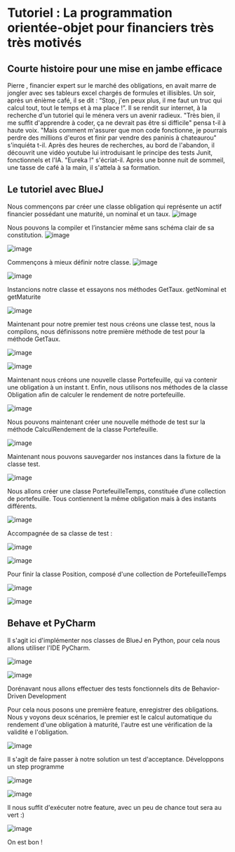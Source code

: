 # Tutoriel : La programmation orientée-objet pour financiers très très motivés

## Courte histoire pour une mise en jambe efficace

Pierre , financier expert sur le marché des obligations, en avait marre de jongler avec ses tableurs excel chargés de formules et illisibles. Un soir, après un énième café, il se dit : “Stop, j'en peux plus, il me faut un truc qui calcul tout, tout le temps et à ma place !”. Il se rendit sur internet, à la recherche d'un tutoriel qui le ménera vers un avenir radieux. "Très bien, il me suffit d'apprendre à coder, ça ne devrait pas être si difficile" pensa t-il à haute voix.
"Mais comment m'assurer que mon code fonctionne, je pourrais perdre des millions d'euros et finir par vendre des paninis à chateaurou" s'inquiéta t-il.
Après des heures de recherches, au bord de l'abandon, il découvrit une vidéo youtube lui introduisant le principe des tests Junit, fonctionnels et l'IA.
"Eureka !" s'écriat-il.
Après une bonne nuit de sommeil, une tasse de café à la main, il s'attela à sa formation.

## Le tutoriel avec BlueJ
Nous commençons par créer une classe obligation qui représente un actif financier possédant une maturité, un nominal et un taux.
![image](https://github.com/user-attachments/assets/f0ca2f5f-8ae9-4fdc-b42f-d3b8d1cc355d)

Nous pouvons la compiler et l’instancier même sans schéma clair de sa constitution.
![image](https://github.com/user-attachments/assets/05f16ef3-72d2-410a-a4b2-e5898da8e958)


![image](https://github.com/user-attachments/assets/5cc0d42b-a0a7-4351-9b45-1ddfb06a9b7e)

Commençons à mieux définir notre classe.
![image](https://github.com/user-attachments/assets/83026085-bd9c-4f56-98c7-bef28e3930c1)



![image](https://github.com/user-attachments/assets/43be6376-f8b7-40a3-9524-7ba26a5a8cd1)


 



 
Instancions notre classe et essayons nos méthodes GetTaux. getNominal et getMaturite

![image](https://github.com/user-attachments/assets/f6dfad34-8155-4d7e-89c6-64867b908f26)


Maintenant pour notre premier test nous créons une classe test, nous la compilons, nous définissons notre première méthode de test pour la méthode GetTaux.

![image](https://github.com/user-attachments/assets/0bc4235b-a376-4237-94cb-a6823fb2be0f)

![image](https://github.com/user-attachments/assets/3d1cc12e-2745-4654-ab37-7181751f6820)



Maintenant nous créons une nouvelle classe Portefeuille, qui va contenir une obligation à un instant t.
Enfin, nous utilisons nos méthodes de la classe Obligation afin de calculer le rendement de notre portefeuille.

![image](https://github.com/user-attachments/assets/007c633d-7b39-4ab3-b9c8-23d0d368305a)




Nous pouvons maintenant  créer une nouvelle méthode de test sur la méthode CalculRendement de la classe Portefeuille. 

![image](https://github.com/user-attachments/assets/0ca2afeb-f8b3-4e04-a3ee-573f88af3843)




Maintenant nous pouvons sauvegarder nos instances dans la fixture de la classe test.

![image](https://github.com/user-attachments/assets/bc847f0d-5349-484c-bf56-6f58c55ffff4)


Nous allons créer une classe PortefeuilleTemps, constituée d’une collection de portefeuille. Tous contiennent la même obligation mais à des instants différents.

![image](https://github.com/user-attachments/assets/38b054db-7e4d-4b05-94af-97c5f8550c44)

Accompagnée de sa classe de test : 

![image](https://github.com/user-attachments/assets/39f4cfde-ad4b-4d19-aae0-d917ab3b82c2)

![image](https://github.com/user-attachments/assets/e778b435-771c-4921-a4cf-2a5ed146606b)


Pour finir la classe Position, composé d'une collection de PortefeuilleTemps




![image](https://github.com/user-attachments/assets/920ffb4e-05ef-4cba-9279-9489df580400)

![image](https://github.com/user-attachments/assets/719b2218-fbbb-48a6-85b4-9212cc8df57f)

## Behave et PyCharm
Il s'agit ici d'implémenter nos classes de BlueJ en Python, pour cela nous allons utiliser l'IDE PyCharm.

![image](https://github.com/user-attachments/assets/c46f9d41-9507-4d6f-8235-459320bf5810)

![image](https://github.com/user-attachments/assets/ff07760c-ff02-42fa-bcf9-076cef9707f4)



Dorénavant nous allons effectuer des tests fonctionnels dits de Behavior-Driven Development 

Pour cela nous posons une première feature, enregistrer des obligations.
Nous y voyons deux scénarios, le premier est le calcul automatique du rendement d'une obligation à maturité, l'autre est une vérification de la validité e l'obligation.

![image](https://github.com/user-attachments/assets/2824c19f-d025-4505-bf48-223ab54025db)


Il s'agit de faire passer à notre solution un test d'acceptance. Développons un step programme 

![image](https://github.com/user-attachments/assets/29cbf304-9558-47c7-b30d-03d63cfeeed0)

![image](https://github.com/user-attachments/assets/3f8b5767-0e04-4c4b-bded-300b80fac603)


Il nous suffit d'exécuter notre feature, avec un peu de chance tout sera au vert :)

![image](https://github.com/user-attachments/assets/153048e6-eecd-459b-94a3-06b5a04542b8)

On est bon !

